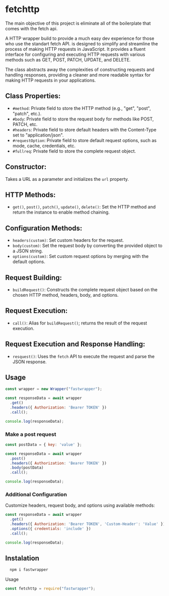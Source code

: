 
# fetchttp


The main objective of this project is eliminate all of the boilerplate that comes with the fetch api.

A HTTP wrapper build to provide a much easy dev experience for those who use the standart fetch API. is designed to simplify and streamline the process of making HTTP requests in JavaScript. It provides a fluent interface for configuring and executing HTTP requests with various methods such as GET, POST, PATCH, UPDATE, and DELETE.

The class abstracts away the complexities of constructing requests and handling responses, providing a cleaner and more readable syntax for making HTTP requests in your applications.

## Class Properties:

- `#method`: Private field to store the HTTP method (e.g., "get", "post", "patch", etc.).
- `#body`: Private field to store the request body for methods like POST, PATCH, etc.
- `#headers`: Private field to store default headers with the Content-Type set to "application/json".
- `#requestOption`: Private field to store default request options, such as mode, cache, credentials, etc.
- `#fullreq`: Private field to store the complete request object.

## Constructor:

Takes a URL as a parameter and initializes the `url` property.

## HTTP Methods:

- `get()`, `post()`, `patch()`, `update()`, `delete()`: Set the HTTP method and return the instance to enable method chaining.

## Configuration Methods:

- `headers(custom)`: Set custom headers for the request.
- `body(custom)`: Set the request body by converting the provided object to a JSON string.
- `options(custom)`: Set custom request options by merging with the default options.

## Request Building:

- `buildRequest()`: Constructs the complete request object based on the chosen HTTP method, headers, body, and options.

## Request Execution:

- `call()`: Alias for `buildRequest()`; returns the result of the request execution.

## Request Execution and Response Handling:

- `resquest()`: Uses the `fetch` API to execute the request and parse the JSON response.

## Usage

```javascript 
const wrapper = new Wrapper("fastwrapper");

const responseData = await wrapper
  .get()
  .headers({ Authorization: 'Bearer TOKEN' })
  .call();

console.log(responseData);
``` 


### Make a post request 


```javascript
const postData = { key: 'value' };

const responseData = await wrapper
  .post()
  .headers({ Authorization: 'Bearer TOKEN' })
  .body(postData)
  .call();

console.log(responseData);
```


### Additional Configuration

Customize headers, request body, and options using available methods:


```javascript
const responseData = await wrapper
  .get()
  .headers({ Authorization: 'Bearer TOKEN', 'Custom-Header': 'Value' })
  .options({ credentials: 'include' })
  .call();

console.log(responseData);
```



## Instalation


```bash
  npm i fastwrapper
```
  
Usage

```javascript
const fetchttp = require("fastwrapper");

```
